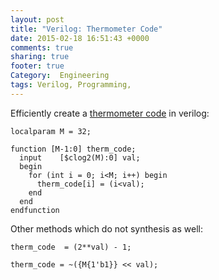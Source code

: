 ```yaml
---
layout: post
title: "Verilog: Thermometer Code"
date: 2015-02-18 16:51:43 +0000
comments: true
sharing: true
footer: true
Category:  Engineering
tags: Verilog, Programming,
---
```


Efficiently create a [thermometer code][wiki] in verilog:

    localparam M = 32;

    function [M-1:0] therm_code;
      input    [$clog2(M):0] val;
      begin
        for (int i = 0; i<M; i++) begin
          therm_code[i] = (i<val);
        end
      end
    endfunction

Other methods which do not synthesis as well:

    therm_code  = (2**val) - 1;

    therm_code = ~({M{1'b1}} << val);


[wiki]: http://en.wikipedia.org/wiki/Unary_coding
